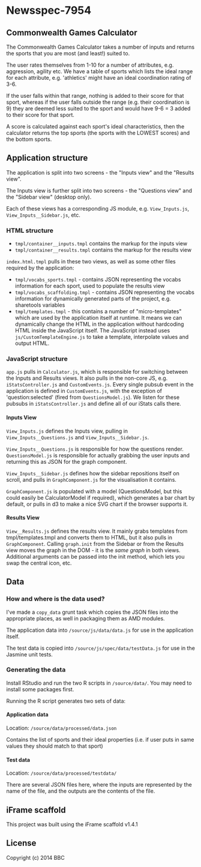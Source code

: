 # Newsspec-7954

## Commonwealth Games Calculator

The Commonwealth Games Calculator takes a number of inputs and returns the sports that you are most (and least!) suited to.

The user rates themselves from 1-10 for a number of attributes, e.g. aggression, agility etc. We have a table of sports which lists the ideal range for each attribute, e.g. 'athletics' might have an ideal coordination rating of 3-6.

If the user falls within that range, nothing is added to their score for that sport, whereas if the user falls outside the range (e.g. their coordination is 9) they are deemed less suited to the sport and would have 9-6 = 3 added to their score for that sport.

A score is calculated against each sport's ideal characteristics, then the calculator returns the top sports (the sports with the LOWEST scores) and the bottom sports.

## Application structure 

The application is split into two screens - the "Inputs view" and the "Results view".

The Inputs view is further split into two screens - the "Questions view" and the "Sidebar view" (desktop only).

Each of these views has a corresponding JS module, e.g. `View_Inputs.js`, `View_Inputs__Sidebar.js`, etc.

### HTML structure

* `tmpl/container__inputs.tmpl` contains the markup for the inputs view
* `tmpl/container__results.tmpl` contains the markup for the results view

`index.html.tmpl` pulls in these two views, as well as some other files required by the application:

* `tmpl/vocabs_sports.tmpl` - contains JSON representing the vocabs information for each sport, used to populate the results view
* `tmpl/vocabs_scaffolding.tmpl` - contains JSON representing the vocabs information for dynamically generated parts of the project, e.g. sharetools variables
* `tmpl/templates.tmpl` - this contains a number of "micro-templates" which are used by the application itself at runtime. It means we can dynamically change the HTML in the application without hardcoding HTML inside the JavaScript itself. The JavaScript instead uses `js/CustomTemplateEngine.js` to take a template, interpolate values and output HTML.

### JavaScript structure

`app.js` pulls in `Calculator.js`, which is responsible for switching between the Inputs and Results views. It also pulls in the non-core JS, e.g. `iStatsController.js` and `CustomEvents.js`. Every single pubsub event in the application is defined in `CustomEvents.js`, with the exception of 'question:selected' (fired from `QuestionsModel.js`). We listen for these pubsubs in `iStatsController.js` and define all of our iStats calls there.

#### Inputs View

`View_Inputs.js` defines the Inputs view, pulling in `View_Inputs__Questions.js` and `View_Inputs__Sidebar.js`.

`View_Inputs__Questions.js` is responsible for how the questions render. `QuestionsModel.js` is responsible for actually grabbing the user inputs and returning this as JSON for the graph component.

`View_Inputs__Sidebar.js` defines how the sidebar repositions itself on scroll, and pulls in `GraphComponent.js` for the visualisation it contains.

`GraphComponent.js` is populated with a model (QuestionsModel, but this could easily be CalculatorModel if required), which generates a bar chart by default, or pulls in d3 to make a nice SVG chart if the browser supports it.

#### Results View

`View__Results.js` defines the results view. It mainly grabs templates from tmpl/templates.tmpl and converts them to HTML, but it also pulls in `GraphComponent`. Calling `graph.init` from the Sidebar or from the Results view moves the graph in the DOM - it is the *same graph* in both views. Additional arguments can be passed into the init method, which lets you swap the central icon, etc.

## Data

### How and where is the data used?

I've made a `copy_data` grunt task which copies the JSON files into the appropriate places, as well in packaging them as AMD modules.

The application data into `/source/js/data/data.js` for use in the application itself.

The test data is copied into `/source/js/spec/data/testData.js` for use in the Jasmine unit tests.

### Generating the data

Install RStudio and run the two R scripts in `/source/data/`. You may need to install some packages first.

Running the R script generates two sets of data:

#### Application data

Location: `/source/data/processed/data.json`

Contains the list of sports and their ideal properties (i.e. if user puts in same values they should match to that sport)

#### Test data

Location: `/source/data/processed/testdata/`

There are several JSON files here, where the inputs are represented by the name of the file, and the outputs are the contents of the file.

## iFrame scaffold

This project was built using the iFrame scaffold v1.4.1

## License
Copyright (c) 2014 BBC